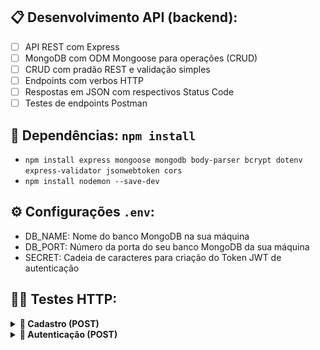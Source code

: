 ## 📋 Desenvolvimento API (backend):
- [ ] API REST com Express
- [ ] MongoDB com ODM Mongoose para operações (CRUD)
- [ ] CRUD com pradão REST e validação simples
- [ ] Endpoints com verbos HTTP
- [ ] Respostas em JSON com respectivos Status Code
- [ ] Testes de endpoints Postman

## 👶 Dependências: `npm install`
- `npm install express mongoose mongodb body-parser bcrypt dotenv express-validator jsonwebtoken cors`
- `npm install nodemon --save-dev`

## ⚙️ Configurações `.env`:
- DB_NAME: Nome do banco MongoDB na sua máquina
- DB_PORT: Número da porta do seu banco MongoDB da sua máquina
- SECRET: Cadeia de caracteres para criação do Token JWT de autenticação

## 🙆‍♂️ Testes HTTP:
<details>
<summary><b>📒 Cadastro (POST)</b></summary>

- **Success(201)**
<img src="./src/assets/images/cadastro-201.png" alt="POST Created" />

- **Error(422)**
<img src="./src/assets/images/cadastro-422.png" alt="POST Unprocessable Entity" />

</details>

<details>
<summary><b>🔐 Autenticação (POST)</b></summary>

- **Success(200)**
<img src="./src/assets/images/autenticacao-200.png" alt="POST Ok" />

- **Error(422)**
<img src="./src/assets/images/autenticacao-422.png" alt="POST Unprocessable Entity" />

</details>